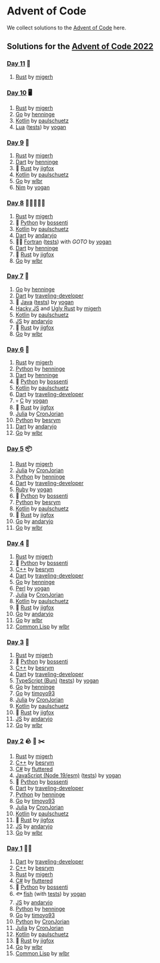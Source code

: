 # Advent of Code

We collect solutions to the [Advent of Code](https://adventofcode.com/) here.

## Solutions for the [Advent of Code 2022](https://adventofcode.com/2022)

### [Day 11](https://adventofcode.com/2022/day/11) 🐒

1. [Rust](https://github.com/migerh/aoc-2022/blob/main/src/day11/mod.rs) by [migerh]

### [Day 10](https://adventofcode.com/2022/day/10) 🖥️

1. [Rust](https://github.com/migerh/aoc-2022/blob/main/src/day10/mod.rs) by [migerh]
1. [Go](https://github.com/henninge/aoc-2022/tree/main/10/10.go) by [henninge]
1. [Kotlin](https://github.com/paulschuetz/aoc-22/blob/main/src/main/kotlin/day10.kt) by [paulschuetz]
1. [Lua](https://github.com/yogan/advent-of-code/blob/main/2022/day-10/day10.lua) ([tests](https://github.com/yogan/advent-of-code/blob/main/2022/day-10/day10_spec.lua)) by [yogan]

### [Day 9](https://adventofcode.com/2022/day/9) 🐍

1. [Rust](https://github.com/migerh/aoc-2022/blob/main/src/day09/mod.rs) by [migerh]
1. [Dart](https://github.com/henninge/aoc-2022/tree/main/09/09.dart) by [henninge]
1. :crab: [Rust](https://github.com/jigfox/aoc-2022/blob/main/src/day09.rs) by [jigfox]
1. [Kotlin](https://github.com/paulschuetz/aoc-22/blob/main/src/main/kotlin/day09.kt) by [paulschuetz]
1. [Go](https://github.com/wlbr/advent_of_code_2022/tree/main/day09) by [wlbr]
1. [Nim](https://github.com/yogan/advent-of-code/blob/main/2022/day-09/day09.nim) by [yogan]

### [Day 8](https://adventofcode.com/2022/day/8) 🌲🌳🌲🌳🌲

1. [Rust](https://github.com/migerh/aoc-2022/blob/main/src/day08/mod.rs) by [migerh]
1. :snake: [Python](https://github.com/bossenti/advent-of-code-2022/tree/main/day08) by [bossenti]
1. [Kotlin](https://github.com/paulschuetz/aoc-22/blob/main/src/main/kotlin/day08.kt) by [paulschuetz]
1. [Dart](https://gitlab.com/andary/aoc2022/-/tree/main/day8) by [andaryjo]
1. :scientist: [Fortran](https://github.com/yogan/advent-of-code/blob/main/2022/day-08/day08.f90) ([tests](https://github.com/yogan/advent-of-code/blob/main/2022/day-08/tests.f90)) with _GOTO_ by [yogan]
1. [Dart](https://github.com/henninge/aoc-2022/tree/main/08/08.dart) by [henninge]
1. :crab: [Rust](https://github.com/jigfox/aoc-2022/blob/main/src/day08.rs) by [jigfox]
1. [Go](https://github.com/wlbr/advent_of_code_2022/tree/main/day08) by [wlbr]

### [Day 7](https://adventofcode.com/2022/day/7) 📁

1. [Go](https://github.com/henninge/aoc-2022/tree/main/07) by [henninge]
1. [Dart](https://github.com/traveling-developer/Advent-of-Code-2022/blob/main/lib/day07.dart) by [traveling-developer]
1. 🦕 [Java](https://github.com/yogan/advent-of-code/blob/main/2022/day-07/src/main/java/de/zogan/aoc2022/Day07.java) ([tests](https://github.com/yogan/advent-of-code/blob/main/2022/day-07/src/test/java/de/zogan/aoc2022/Day07Tests.java)) by [yogan]
1. [Hacky JS](https://github.com/migerh/aoc-2022/blob/main/src/day07/day7.js) and [Ugly Rust](https://github.com/migerh/aoc-2022/blob/main/src/day07/mod.rs) by [migerh]
1. [Kotlin](https://github.com/paulschuetz/aoc-22/blob/main/src/main/kotlin/day07.kt) by [paulschuetz]
1. [JS](https://gitlab.com/andary/aoc2022/-/tree/main/day7) by [andaryjo]
1. :crab: [Rust](https://github.com/jigfox/aoc-2022/blob/main/src/day07.rs) by [jigfox]
1. [Go](https://github.com/wlbr/advent_of_code_2022/tree/main/day07) by [wlbr]

### [Day 6](https://adventofcode.com/2022/day/6) 📱

1. [Rust](https://github.com/migerh/aoc-2022/blob/main/src/day06/mod.rs) by [migerh]
1. [Python](https://github.com/henninge/aoc-2022/tree/main/06/06.py) by [henninge]
1. [Dart](https://github.com/henninge/aoc-2022/tree/main/06-dart/06.dart) by [henninge]
1. :snake: [Python](https://github.com/bossenti/advent-of-code-2022/tree/main/day06) by [bossenti]
1. [Kotlin](https://github.com/paulschuetz/aoc-22/blob/main/src/main/kotlin/day06.kt) by [paulschuetz]
1. [Dart](https://github.com/traveling-developer/Advent-of-Code-2022/blob/main/lib/day06.dart) by [traveling-developer]
1. :skull: [C](https://github.com/yogan/advent-of-code/blob/main/2022/day-06/day06.c) by [yogan]
1. :crab: [Rust](https://github.com/jigfox/aoc-2022/blob/main/src/day06.rs) by [jigfox]
1. [Julia](https://github.com/CronJorian/advent-of-code/blob/2022/day06/julia.jl) by [CronJorian]
1. [Python](https://github.com/besrym/Advent-of-Code-2022/blob/main/day6/day6.py) by [besrym]
1. [Dart](https://gitlab.com/andary/aoc2022/-/tree/main/day6) by [andaryjo]
1. [Go](https://github.com/wlbr/advent_of_code_2022/tree/main/day06) by [wlbr]

### [Day 5](https://adventofcode.com/2022/day/5) 📦

1. [Rust](https://github.com/migerh/aoc-2022/blob/main/src/day05/mod.rs) by [migerh]
1. [Julia](https://github.com/CronJorian/advent-of-code/blob/2022/day05/julia.jl) by [CronJorian]
1. [Python](https://github.com/henninge/aoc-2022/tree/main/05/05.py) by [henninge]
1. [Dart](https://github.com/traveling-developer/Advent-of-Code-2022/blob/main/lib/day05.dart) by [traveling-developer]
1. [Ruby](https://github.com/yogan/advent-of-code/blob/main/2022/day-05/day05.rb) by [yogan]
1. :snake: [Python](https://github.com/bossenti/advent-of-code-2022/tree/main/day05) by [bossenti]
1. [Python](https://github.com/besrym/Advent-of-Code-2022/blob/main/day5/day5.py) by [besrym]
1. [Kotlin](https://github.com/paulschuetz/aoc-22/blob/main/src/main/kotlin/day05.kt) by [paulschuetz]
1. :crab: [Rust](https://github.com/jigfox/aoc-2022/blob/main/src/day05.rs) by [jigfox]
1. [Go](https://gitlab.com/andary/aoc2022/-/tree/main/day5) by [andaryjo]
1. [Go](https://github.com/wlbr/advent_of_code_2022/tree/main/day05) by [wlbr]

### [Day 4](https://adventofcode.com/2022/day/4) 🧹

1. [Rust](https://github.com/migerh/aoc-2022/blob/main/src/day04/mod.rs) by [migerh]
1. :snake: [Python](https://github.com/bossenti/advent-of-code-2022/tree/main/day04) by [bossenti]
1. [C++](https://github.com/besrym/Advent-of-Code-2022/blob/main/day4/day4.cpp) by [besrym]
1. [Dart](https://github.com/traveling-developer/Advent-of-Code-2022/blob/main/lib/day04.dart) by [traveling-developer]
1. [Go](https://github.com/henninge/aoc-2022/tree/main/04) by [henninge]
1. [Perl](https://github.com/yogan/advent-of-code/blob/main/2022/day-04/day04.pl) by [yogan]
1. [Julia](https://github.com/CronJorian/advent-of-code/blob/2022/day04/julia.jl) by [CronJorian]
1. [Kotlin](https://github.com/paulschuetz/aoc-22/blob/main/src/main/kotlin/day04.kt) by [paulschuetz]
1. :crab: [Rust](https://github.com/jigfox/aoc-2022/blob/main/src/day04.rs) by [jigfox]
1. [Go](https://gitlab.com/andary/aoc2022/-/tree/main/day4) by [andaryjo]
1. [Go](https://github.com/wlbr/advent_of_code_2022/tree/main/day04) by [wlbr]
1. [Common Lisp](https://github.com/wlbr/advent_of_code_2022/blob/main/day04/day04.lsp) by [wlbr]

### [Day 3](https://adventofcode.com/2022/day/3) 🎒

1. [Rust](https://github.com/migerh/aoc-2022/blob/main/src/day03/mod.rs) by [migerh]
1. :snake: [Python](https://github.com/bossenti/advent-of-code-2022/tree/main/day03) by [bossenti]
1. [C++](https://github.com/besrym/Advent-of-Code-2022/blob/main/day3/day3.cpp) by [besrym]
1. [Dart](https://github.com/traveling-developer/Advent-of-Code-2022/blob/main/lib/day03.dart) by [traveling-developer]
1. [TypeScript (Bun)](https://github.com/yogan/advent-of-code/blob/main/2022/day-03/day03.ts) ([tests](https://github.com/yogan/advent-of-code/blob/main/2022/day-03/day03.test.ts)) by [yogan]
1. [Go](https://github.com/henninge/aoc-2022/tree/main/03) by [henninge]
1. [Go](https://github.com/timoyo93/aoc_22/tree/main/day_03) by [timoyo93]
1. [Julia](https://github.com/CronJorian/advent-of-code/blob/2022/day03/julia.jl) by [CronJorian]
1. [Kotlin](https://github.com/paulschuetz/aoc-22/blob/main/src/main/kotlin/day03.kt) by [paulschuetz]
1. :crab: [Rust](https://github.com/jigfox/aoc-2022/blob/main/src/day03.rs) by [jigfox]
1. [JS](https://gitlab.com/andary/aoc2022/-/tree/main/day3) by [andaryjo]
1. [Go](https://github.com/wlbr/advent_of_code_2022/tree/main/day03) by [wlbr]

### [Day 2](https://adventofcode.com/2022/day/2) 🪨 📄 ✂️

1. [Rust](https://github.com/migerh/aoc-2022/blob/main/src/day02/mod.rs) by [migerh]
1. [C++](https://github.com/besrym/Advent-of-Code-2022/blob/main/day2/day2.cpp) by [besrym]
1. [C#](https://github.com/fluttered/Advent-of-Code/blob/main/Day2.cs) by [fluttered]
1. [JavaScript (Node 19/esm)](https://github.com/yogan/advent-of-code/blob/main/2022/day-02/day02.mjs) ([tests](https://github.com/yogan/advent-of-code/blob/main/2022/day-02/day02.test.mjs)) by [yogan]
1. :snake: [Python](https://github.com/bossenti/advent-of-code-2022/tree/main/day02) by [bossenti]
1. [Dart](https://github.com/traveling-developer/Advent-of-Code-2022/blob/main/lib/day02.dart) by [traveling-developer]
1. [Python](https://github.com/henninge/aoc-2022/tree/main/02) by [henninge]
1. [Go](https://github.com/timoyo93/aoc_22/tree/main/day_02) by [timoyo93]
1. [Julia](https://github.com/CronJorian/advent-of-code/blob/2022/day02/julia.jl) by [CronJorian]
1. [Kotlin](https://github.com/paulschuetz/aoc-22/blob/main/src/main/kotlin/day02.kt) by [paulschuetz]
1. :crab: [Rust](https://github.com/jigfox/aoc-2022/blob/main/src/day02.rs) by [jigfox]
1. [JS](https://gitlab.com/andary/aoc2022/-/tree/main/day2) by [andaryjo]
1. [Go](https://github.com/wlbr/advent_of_code_2022/tree/main/day02) by [wlbr]

### [Day 1](https://adventofcode.com/2022/day/1) 🧝‍♂️

1. [Dart](https://github.com/traveling-developer/Advent-of-Code-2022/blob/main/lib/day01.dart) by [traveling-developer]
1. [C++](https://github.com/besrym/Advent-of-Code-2022/blob/main/day1/day1.cpp) by [besrym]
1. [Rust](https://github.com/migerh/aoc-2022/blob/main/src/day01/mod.rs) by [migerh]
1. [C#](https://github.com/fluttered/Advent-of-Code/blob/main/Day1.cs) by [fluttered]
1. :snake: [Python](https://github.com/bossenti/advent-of-code-2022/tree/main/day01) by [bossenti]
1. :fish: [fish](https://github.com/yogan/advent-of-code/blob/main/2022/day-01/day01.fish) (with [tests](https://github.com/yogan/advent-of-code/blob/main/2022/day-01/test.fish)) by [yogan]
1. [JS](https://gitlab.com/andary/aoc2022/-/tree/main/day1) by [andaryjo]
1. [Python](https://github.com/henninge/aoc-2022/tree/main/01) by [henninge]
1. [Go](https://github.com/timoyo93/aoc_22/tree/main/day_01) by [timoyo93]
1. [Python](https://github.com/CronJorian/advent-of-code/blob/2022/day01/python.py) by [CronJorian]
1. [Julia](https://github.com/CronJorian/advent-of-code/blob/2022/day01/julia.jl) by [CronJorian]
1. [Kotlin](https://github.com/paulschuetz/aoc-22/blob/main/src/main/kotlin/day01.kt) by [paulschuetz]
1. :crab: [Rust](https://github.com/jigfox/aoc-2022/blob/main/src/day01.rs) by [jigfox]
1. [Go](https://github.com/wlbr/advent_of_code_2022/tree/main/day01) by [wlbr]
1. [Common Lisp](https://github.com/wlbr/advent_of_code_2022/blob/main/day01/day1.lsp) by [wlbr]


[traveling-developer]: https://github.com/traveling-developer
[besrym]: https://github.com/besrym
[migerh]: https://github.com/migerh
[fluttered]: https://github.com/fluttered
[andaryjo]: https://github.com/andaryjo
[bossenti]: https://github.com/bossenti
[yogan]: https://github.com/yogan
[henninge]: https://github.com/henninge
[timoyo93]: https://github.com/timoyo93
[cronjorian]: https://github.com/CronJorian
[paulschuetz]: https://github.com/paulschuetz
[jigfox]: https://github.com/jigfox
[wlbr]: https://github.com/wlbr
